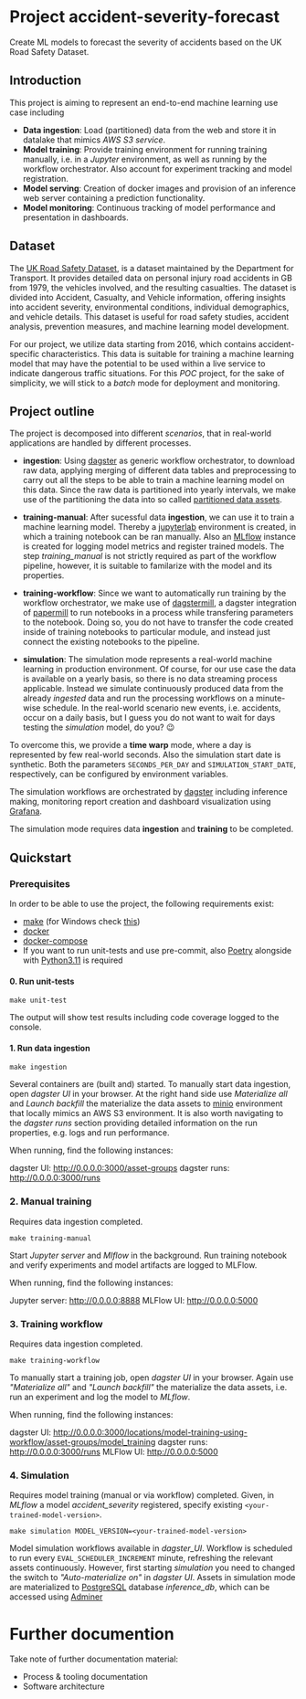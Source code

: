 # Project accident-severity-forecast

Create ML models to forecast the severity of accidents based on the UK Road Safety Dataset.

## Introduction

This project is aiming to represent an end-to-end machine learning use case including

- **Data ingestion**: Load (partitioned) data from the web and store it in datalake that mimics _AWS S3 service_.
- **Model training**: Provide training environment for running training manually, i.e. in a _Jupyter_ environment, as well as running by the workflow orchestrator. Also account for experiment tracking and model registration.
- **Model serving**: Creation of docker images and provision of an inference web server containing a prediction functionality.
- **Model monitoring**: Continuous tracking of model performance and presentation in dashboards.

## Dataset

The [UK Road Safety Dataset](https://www.data.gov.uk/dataset/cb7ae6f0-4be6-4935-9277-47e5ce24a11f/road-safety-data), is a dataset maintained by the Department for Transport. It provides detailed data on personal injury road accidents in GB from 1979, the vehicles involved, and the resulting casualties. The dataset is divided into Accident, Casualty, and Vehicle information, offering insights into accident severity, environmental conditions, individual demographics, and vehicle details. This dataset is useful for road safety studies, accident analysis, prevention measures, and machine learning model development.

For our project, we utilize data starting from 2016, which contains accident-specific characteristics. This data is suitable for training a machine learning model that may have the potential to be used within a live service to indicate dangerous traffic situations. For this _POC_ project, for the sake of simplicity, we will stick to a _batch_ mode for deployment and monitoring.

## Project outline

The project is decomposed into different _scenarios_, that in real-world applications are handled by different processes.

- **ingestion**: Using [dagster](https://dagster.io/) as generic workflow orchestrator, to download raw data, applying merging of different data tables
  and preprocessing to carry out all the steps to be able to train a machine learning model on this data. Since the raw data is partitioned into yearly
  intervals, we make use of the partitioning the data into so called [partitioned data assets](https://dagster.io/blog/partitioned-data-pipelines).

- **training-manual**: After sucessful data **ingestion**, we can use it to train a machine learning model. Thereby a [jupyterlab](https://jupyterlab.readthedocs.io/en/latest/) environment is created, in which a training notebook can be ran manually. Also an [MLflow](https://mlflow.org/) instance
  is created for logging model metrics and register trained models. The step _training_manual_ is not strictly required as part of the workflow pipeline, however, it is suitable to familarize with the model and its properties.

- **training-workflow**: Since we want to automatically run training by the workflow orchestrator, we make use of [dagstermill](https://docs.dagster.io/_apidocs/libraries/dagstermill), a dagster integration of [papermill](https://papermill.readthedocs.io/en/latest/) to run notebooks in a process while transfering parameters to the notebook. Doing so, you do not have to transfer the code created inside of training notebooks to particular module, and instead just connect the existing notebooks to the pipeline.

- **simulation**: The simulation mode represents a real-world machine learning in production environment. Of course, for our use case the data is available on a yearly basis, so there is no data streaming process applicable. Instead we simulate continuously produced data from the already _ingested_ data and run the processing workflows on a minute-wise schedule. In the real-world scenario new events, i.e. accidents, occur on a daily basis, but I guess you do not want to wait for days testing the _simulation_ model, do you? :wink:

To overcome this, we provide a **time warp** mode, where a day is represented by few real-world seconds. Also the simulation start date is synthetic. Both the parameters `SECONDS_PER_DAY` and `SIMULATION_START_DATE`, respectively, can be configured by environment variables.

The simulation workflows are orchestrated by [dagster](https://dagster.io/) including inference making, monitoring report creation and dashboard visualization using [Grafana](https://grafana.com/).

The simulation mode requires data **ingestion** and **training** to be completed.

## Quickstart

### Prerequisites

In order to be able to use the project, the following requirements exist:

- [make](https://www.gnu.org/software/make/) (for Windows check [this](https://stackoverflow.com/questions/32127524/how-to-install-and-use-make-in-windows))
- [docker](https://docs.docker.com/get-docker/)
- [docker-compose](https://docker-docs.netlify.app/compose/install/)
- If you want to run unit-tests and use pre-commit, also [Poetry](https://python-poetry.org/docs/) alongside with [Python3.11](https://www.python.org/downloads/release/python-3114/) is required

#### 0. Run unit-tests

```
make unit-test
```

The output will show test results including code coverage logged to the console.

#### 1. Run data ingestion

```
make ingestion
```

Several containers are (built and) started. To manually start data ingestion, open _dagster UI_
in your browser. At the right hand side use _Materialize all_ and _Launch backfill_ the materialize the data assets to
[minio](https://min.io/) environment that locally mimics an AWS S3 environment. It is also worth navigating to the _dagster runs_
section providing detailed information on the run properties, e.g. logs and run performance.

When running, find the following instances:

dagster UI: http://0.0.0.0:3000/asset-groups
dagster runs: http://0.0.0.0:3000/runs

### 2. Manual training

Requires data ingestion completed.

```
make training-manual
```

Start _Jupyter server_ and _Mlflow_ in the background.
Run training notebook and verify experiments and model artifacts are logged to MLFlow.

When running, find the following instances:

Jupyter server: http://0.0.0.0:8888
MLFlow UI: http://0.0.0.0:5000

### 3. Training workflow

Requires data ingestion completed.

```
make training-workflow
```

To manually start a training job, open _dagster UI_ in your browser.
Again use _"Materialize all"_ and _"Launch backfill"_ the materialize the data assets, i.e. run an experiment
and log the model to _MLflow_.

When running, find the following instances:

dagster UI: http://0.0.0.0:3000/locations/model-training-using-workflow/asset-groups/model_training
dagster runs: http://0.0.0.0:3000/runs
MLFlow UI: http://0.0.0.0:5000

### 4. Simulation

Requires model training (manual or via workflow) completed. Given, in _MLflow_ a model _accident_severity_
registered, specify existing `<your-trained-model-version>`.

```
make simulation MODEL_VERSION=<your-trained-model-version>
```

Model simulation workflows available in _dagster_UI_. Workflow is scheduled to run every `EVAL_SCHEDULER_INCREMENT`
minute, refreshing the relevant assets continuously. However, first starting _simulation_ you need to changed the
switch to _"Auto-materialize on"_ in _dagster UI_. Assets in simulation mode are materialized to [PostgreSQL](https://www.postgresql.org/)
database _inference_db_, which can be accessed using [Adminer](https://www.adminer.org/)

# Further documention

Take note of further documentation material:

- Process & tooling documentation
- Software architecture

```

```
